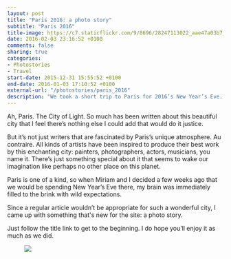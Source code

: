```yaml
---
layout: post
title: "Paris 2016: a photo story"
subtitle: "Paris 2016"
title-image: https://c7.staticflickr.com/9/8696/28247113022_aae47a03b7_o.jpg
date: 2016-02-03 23:16:52 +0100
comments: false
sharing: true
categories: 
- Photostories
- Travel
start-date: 2015-12-31 15:55:52 +0100
end-date: 2016-01-03 17:10:52 +0100
external-url: "/photostories/paris_2016"
description: "We took a short trip to Paris for 2016’s New Year’s Eve. This is a photo story of our trip."
---
```


Ah, Paris. The City of Light. So much has been written about this beautiful city that I feel there’s nothing else I could add that would do it justice.

But it’s not just writers that are fascinated by Paris’s unique atmosphere. Au contraire. All kinds of artists have been inspired to produce their best work by this enchanting city: painters, photographers, actors, musicians, you name it. There’s just something special about it that seems to wake our imagination like perhaps no other place on this planet.

Paris is one of a kind, so when Miriam and I decided a few weeks ago that we would be spending New Year’s Eve there, my brain was immediately filled to the brink with wild expectations.

Since a regular article wouldn’t be appropriate for such a wonderful city, I came up with something that's new for the site: a photo story.

Just follow the title link to get to the beginning. I do hope you’ll enjoy it as much as we did.

<figure class="full-width">
<img src="https://farm2.staticflickr.com/1488/24475046170_c40288bc10_o.jpg"/>
</figure>